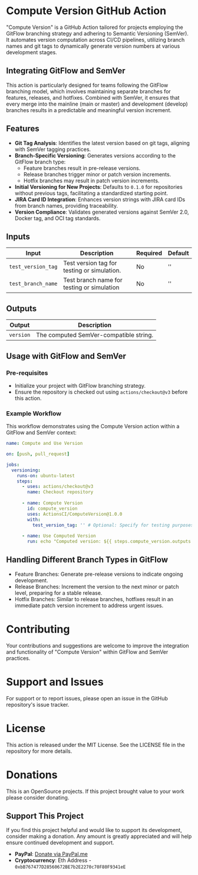 # Compute Version GitHub Action

"Compute Version" is a GitHub Action tailored for projects employing the GitFlow branching strategy and adhering to Semantic Versioning (SemVer). It automates version computation across CI/CD pipelines, utilizing branch names and git tags to dynamically generate version numbers at various development stages.

## Integrating GitFlow and SemVer

This action is particularly designed for teams following the GitFlow branching model, which involves maintaining separate branches for features, releases, and hotfixes. Combined with SemVer, it ensures that every merge into the mainline (main or master) and development (develop) branches results in a predictable and meaningful version increment.

## Features

- **Git Tag Analysis**: Identifies the latest version based on git tags, aligning with SemVer tagging practices.
- **Branch-Specific Versioning**: Generates versions according to the GitFlow branch type:
  - Feature branches result in pre-release versions.
  - Release branches trigger minor or patch version increments.
  - Hotfix branches may result in patch version increments.
- **Initial Versioning for New Projects**: Defaults to `0.1.0` for repositories without previous tags, facilitating a standardized starting point.
- **JIRA Card ID Integration**: Enhances version strings with JIRA card IDs from branch names, providing traceability.
- **Version Compliance**: Validates generated versions against SemVer 2.0, Docker tag, and OCI tag standards.

## Inputs

| Input              | Description                                        | Required | Default |
|--------------------|----------------------------------------------------|----------|---------|
| `test_version_tag` | Test version tag for testing or simulation.        | No       | ''      |
| `test_branch_name` | Test branch name for testing or simulation         | No       | ''      |

## Outputs

| Output    | Description                             |
|-----------|-----------------------------------------|
| `version` | The computed SemVer-compatible string.  |

## Usage with GitFlow and SemVer

### Pre-requisites

- Initialize your project with GitFlow branching strategy.
- Ensure the repository is checked out using `actions/checkout@v3` before this action.

### Example Workflow

This workflow demonstrates using the Compute Version action within a GitFlow and SemVer context:

```yaml
name: Compute and Use Version

on: [push, pull_request]

jobs:
  versioning:
    runs-on: ubuntu-latest
    steps:
      - uses: actions/checkout@v3
        name: Checkout repository
      
      - name: Compute Version
        id: compute_version
        uses: ActionsCI/ComputeVersion@1.0.0
        with:
          test_version_tag: '' # Optional: Specify for testing purposes
        
      - name: Use Computed Version
        run: echo "Computed version: ${{ steps.compute_version.outputs.version }}"
```

## Handling Different Branch Types in GitFlow
* Feature Branches: Generate pre-release versions to indicate ongoing development.
* Release Branches: Increment the version to the next minor or patch level, preparing for a stable release.
* Hotfix Branches: Similar to release branches, hotfixes result in an immediate patch version increment to address urgent issues.

# Contributing
Your contributions and suggestions are welcome to improve the integration and functionality of "Compute Version" within GitFlow and SemVer practices.

# Support and Issues
For support or to report issues, please open an issue in the GitHub repository's issue tracker.

# License
This action is released under the MIT License. See the LICENSE file in the repository for more details.

# Donations
This is an OpenSource projects. If this project brought value to your work please consider donating.

## Support This Project

If you find this project helpful and would like to support its development, consider making a donation. Any amount is greatly appreciated and will help ensure continued development and support.

- **PayPal**: [Donate via PayPal.me](https://www.paypal.com/paypalme/my/profile)
- **Cryptocurrency**: Eth Address - `0xbB767477D28560672BE7b2E2270c70F80F9341eE`


